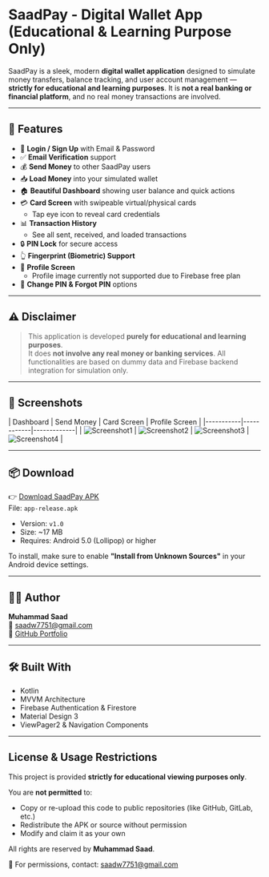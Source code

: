 # SaadPay - Digital Wallet App (Educational & Learning Purpose Only)

SaadPay is a sleek, modern **digital wallet application** designed to simulate money transfers, balance tracking, and user account management — **strictly for educational and learning purposes**. It is **not a real banking or financial platform**, and no real money transactions are involved.

---

## 🚀 Features

- 🔐 **Login / Sign Up** with Email & Password  
- ✅ **Email Verification** support  
- 💰 **Send Money** to other SaadPay users  
- 📥 **Load Money** into your simulated wallet  
- 🏠 **Beautiful Dashboard** showing user balance and quick actions  
- 💳 **Card Screen** with swipeable virtual/physical cards  
  - Tap eye icon to reveal card credentials  
- 📊 **Transaction History**  
  - See all sent, received, and loaded transactions  
- 🔒 **PIN Lock** for secure access  
- 👆 **Fingerprint (Biometric) Support**  
- 👤 **Profile Screen**  
  - Profile image currently not supported due to Firebase free plan  
- 🔄 **Change PIN & Forgot PIN** options

---

## ⚠️ Disclaimer

> This application is developed **purely for educational and learning purposes**.  
> It does **not involve any real money or banking services**. All functionalities are based on dummy data and Firebase backend integration for simulation only.

---

## 📱 Screenshots

| Dashboard | Send Money | Card Screen | Profile Screen |
|-----------|------------|-------------|
| ![Screenshot1](screenshots/dashboard.jpg) | ![Screenshot2](screenshots/card_screen.jpg) | ![Screenshot3](screenshots/transaction.jpg) | ![Screenshot4](screenshots/profile_screen.jpg) |


---

## 📦 Download

👉 [Download SaadPay APK](https://github.com/chsaad-dev/saadpay/releases/latest)  
File: `app-release.apk`  
- Version: `v1.0`
- Size: ~17 MB
- Requires: Android 5.0 (Lollipop) or higher

To install, make sure to enable **"Install from Unknown Sources"** in your Android device settings.

---

## 👨‍💻 Author

**Muhammad Saad**  
📧 saadw7751@gmail.com  
🔗 [GitHub Portfolio](https://github.com/chsaad-dev)

---

## 🛠 Built With

- Kotlin
- MVVM Architecture
- Firebase Authentication & Firestore
- Material Design 3
- ViewPager2 & Navigation Components

---

## License & Usage Restrictions

This project is provided **strictly for educational viewing purposes only**.

You are **not permitted** to:
- Copy or re-upload this code to public repositories (like GitHub, GitLab, etc.)
- Redistribute the APK or source without permission
- Modify and claim it as your own

All rights are reserved by **Muhammad Saad**.

📧 For permissions, contact: saadw7751@gmail.com


